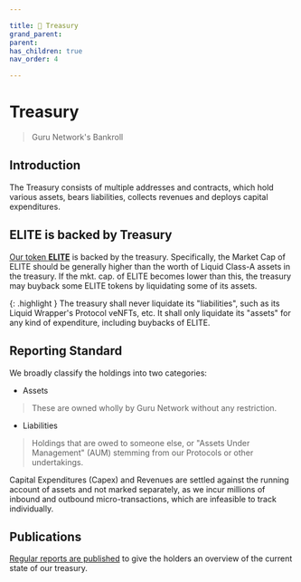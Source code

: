 ```yaml
---

title: 👑 Treasury
grand_parent:
parent:
has_children: true
nav_order: 4

---
```


# Treasury
> Guru Network's Bankroll

## Introduction
The Treasury consists of multiple addresses and contracts, which hold various assets, bears liabilities, collects revenues and deploys capital expenditures.

## ELITE is backed by Treasury
[Our token **ELITE**](../elite) is backed by the treasury. Specifically, the Market Cap of ELITE should be generally higher than the worth of Liquid Class-A assets in the treasury. If the mkt. cap. of ELITE becomes lower than this, the treasury may buyback some ELITE tokens by liquidating some of its assets.

{: .highlight }
The treasury shall never liquidate its "liabilities", such as its Liquid Wrapper's Protocol veNFTs, etc.
It shall only liquidate its "assets" for any kind of expenditure, including buybacks of ELITE.

## Reporting Standard
We broadly classify the holdings into two categories:
- Assets
> These are owned wholly by Guru Network without any restriction.

- Liabilities
> Holdings that are owed to someone else, or "Assets Under Management" (AUM) stemming from our Protocols or other undertakings.

Capital Expenditures (Capex) and Revenues are settled against the running account of assets and not marked separately, as we incur millions of inbound and outbound micro-transactions, which are infeasible to track individually.

## Publications
[Regular reports are published](./reports) to give the holders an overview of the current state of our treasury.